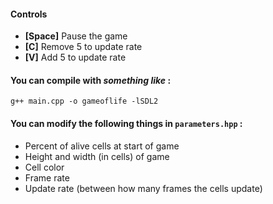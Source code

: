 #### Controls
- **[Space]** Pause the game
- **[C]** Remove 5 to update rate 
- **[V]** Add 5 to update rate 

#### You can compile with *something like* :
`g++ main.cpp -o gameoflife -lSDL2`

#### You can modify the following things in `parameters.hpp` :
- Percent of alive cells at start of game
- Height and width (in cells) of game
- Cell color
- Frame rate
- Update rate (between how many frames the cells update)
